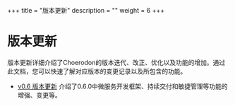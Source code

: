 +++
title = "版本更新"
description = ""
weight = 6
+++

# 版本更新
版本更新详细介绍了Choerodon的版本迭代、改正、优化以及功能的增加。通过此文档，您可以快速了解对应版本的变更记录以及所包含的功能。

* [v0.6 版本更新](./changelog_v0.6.0) 介绍了0.6.0中微服务开发框架、持续交付和敏捷管理等功能的增强、变更等。